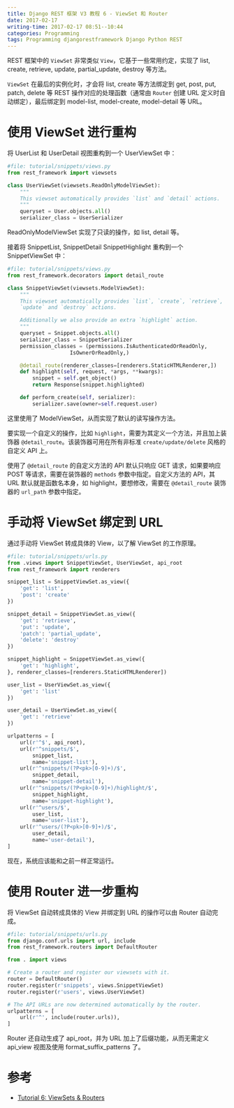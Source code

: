 ```yaml
---
title: Django REST 框架 V3 教程 6 - ViewSet 和 Router
date: 2017-02-17
writing-time: 2017-02-17 08:51--10:44
categories: Programming
tags: Programming djangorestframework Django Python REST
---
```


REST 框架中的 `ViewSet` 非常类似 `View`，它基于一些常用约定，实现了 list, create, retrieve, update, partial_update, destroy 等方法。

`ViewSet` 在最后的实例化时，才会将 list, create 等方法绑定到 get, post, put, patch, delete 等 REST 操作对应的处理函数（通常由 `Router` 创建 URL 定义时自动绑定），最后绑定到 model-list, model-create, model-detail 等 URL。

# 使用 ViewSet 进行重构

将 UserList 和 UserDetail 视图重构到一个 UserViewSet 中：

```python
#file: tutorial/snippets/views.py
from rest_framework import viewsets

class UserViewSet(viewsets.ReadOnlyModelViewSet):
    """
    This viewset automatically provides `list` and `detail` actions.
    """
    queryset = User.objects.all()
    serializer_class = UserSerializer
```

ReadOnlyModelViewSet 实现了只读的操作，如 list, detail 等。

接着将 SnippetList, SnippetDetail SnippetHighlight 重构到一个 SnippetViewSet 中：

```python
#file: tutorial/snippets/views.py
from rest_framework.decorators import detail_route

class SnippetViewSet(viewsets.ModelViewSet):
    """
    This viewset automatically provides `list`, `create`, `retrieve`,
    `update` and `destroy` actions.

    Additionally we also provide an extra `highlight` action.
    """
    queryset = Snippet.objects.all()
    serializer_class = SnippetSerializer
    permission_classes = (permissions.IsAuthenticatedOrReadOnly,
                    IsOwnerOrReadOnly,)

    @detail_route(renderer_classes=[renderers.StaticHTMLRenderer,])
    def highlight(self, request, *args, **kwargs):
        snippet = self.get_object()
        return Response(snippet.highlighted)

    def perform_create(self, serializer):
        serializer.save(owner=self.request.user)
```

这里使用了 ModelViewSet，从而实现了默认的读写操作方法。

要实现一个自定义的操作，比如 `highlight`，需要为其定义一个方法，并且加上装饰器 `@detail_route`。该装饰器可用在所有非标准 `create/update/delete` 风格的自定义 API 上。

使用了 `@detail_route` 的自定义方法的 API 默认只响应 GET 请求，如果要响应 POST 等请求，需要在装饰器的 `methods` 参数中指定。自定义方法的 API，其 URL 默认就是函数名本身，如 highlight，要想修改，需要在 `@detail_route` 装饰器的 `url_path` 参数中指定。

# 手动将 ViewSet 绑定到 URL

通过手动将 ViewSet 转成具体的 View，以了解 ViewSet 的工作原理。

```python
#file: tutorial/snippets/urls.py
from .views import SnippetViewSet, UserViewSet, api_root
from rest_framework import renderers

snippet_list = SnippetViewSet.as_view({
    'get': 'list',
    'post': 'create'
})

snippet_detail = SnippetViewSet.as_view({
    'get': 'retrieve',
    'put': 'update',
    'patch': 'partial_update',
    'delete': 'destroy'
})

snippet_highlight = SnippetViewSet.as_view({
    'get': 'highlight',
}, renderer_classes=[renderers.StaticHTMLRenderer])

user_list = UserViewSet.as_view({
    'get': 'list'
})

user_detail = UserViewSet.as_view({
    'get': 'retrieve'
})

urlpatterns = [
    url(r'^$', api_root),
    url(r'^snippets/$',
        snippet_list,
        name='snippet-list'),
    url(r'^snippets/(?P<pk>[0-9]+)/$',
        snippet_detail,
        name='snippet-detail'),
    url(r'^snippets/(?P<pk>[0-9]+)/highlight/$',
        snippet_highlight,
        name='snippet-highlight'),
    url(r'^users/$',
        user_list,
        name='user-list'),
    url(r'^users/(?P<pk>[0-9]+)/$',
        user_detail,
        name='user-detail'),
]
```

现在，系统应该能和之前一样正常运行。

# 使用 Router 进一步重构

将 ViewSet 自动转成具体的 View 并绑定到 URL 的操作可以由 Router 自动完成。

```python
#file: tutorial/snippets/urls.py
from django.conf.urls import url, include
from rest_framework.routers import DefaultRouter

from . import views

# Create a router and register our viewsets with it.
router = DefaultRouter()
router.register(r'snippets', views.SnippetViewSet)
router.register(r'users', views.UserViewSet)

# The API URLs are now determined automatically by the router.
urlpatterns = [
    url(r'^', include(router.urls)),
]
```

Router 还自动生成了 api_root，并为 URL 加上了后缀功能，从而无需定义 api_view 视图及使用 format_suffix_patterns 了。


# 参考 

+ [Tutorial 6: ViewSets &amp; Routers](http://www.django-rest-framework.org/tutorial/6-viewsets-and-routers/)
